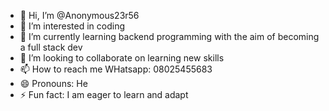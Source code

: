 - 👋 Hi, I’m @Anonymous23r56
- 👀 I’m interested in coding 
- 🌱 I’m currently learning backend programming with the aim of becoming a full stack dev
-  💞️ I’m looking to collaborate on learning new skills 
- 📫 How to reach me WHatsapp: 08025455683
- 😄 Pronouns: He
- ⚡ Fun fact: I am eager to learn and adapt 

<!---
Anonymous23r56/Anonymous23r56 is a ✨ special ✨ repository because its `README.md` (this file) appears on your GitHub profile.
You can click the Preview link to take a look at your changes.
--->
